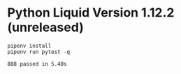 # Python Liquid Version 1.12.2 (unreleased)

```
pipenv install
pipenv run pytest -q
```

```
888 passed in 5.40s
```
